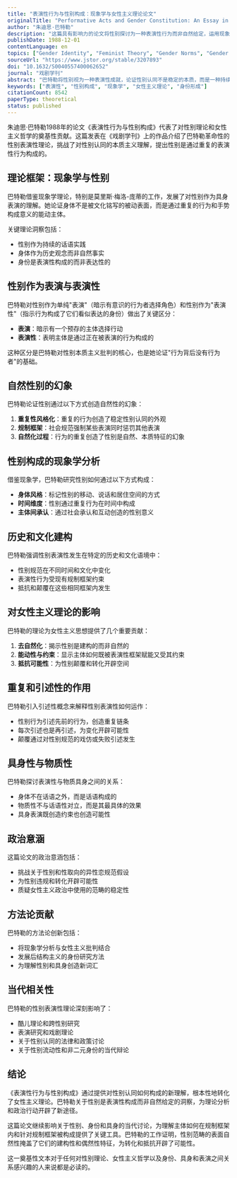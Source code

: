 ```yaml
---
title: "表演性行为与性别构成：现象学与女性主义理论论文"
originalTitle: "Performative Acts and Gender Constitution: An Essay in Phenomenology and Feminist Theory"
author: "朱迪思·巴特勒"
description: "这篇具有影响力的论文将性别探讨为一种表演性行为而非自然给定，运用现象学理论论证性别认同是通过重复的风格化行为构成的。巴特勒挑战了性别的本质主义观念，提出性别是在规制框架内通过表演持续建构的。"
publishDate: 1988-12-01
contentLanguage: en
topics: ["Gender Identity", "Feminist Theory", "Gender Norms", "Gender Socialization", "Academic Feminism"]
sourceUrl: "https://www.jstor.org/stable/3207893"
doi: "10.1632/S0040557400062652"
journal: "戏剧学刊"
abstract: "巴特勒将性别视为一种表演性成就，论证性别认同不是稳定的本质，而是一种持续的话语实践，构成了它看似表达的主体。借鉴现象学洞察，她展示了性别如何通过重复性行为来表演，这些行为创造了自然、本质身份的幻象，而实际上正是通过表演本身建构了那个身份。"
keywords: ["表演性", "性别构成", "现象学", "女性主义理论", "身份形成"]
citationCount: 8542
paperType: theoretical
status: published
---
```


朱迪思·巴特勒1988年的论文《表演性行为与性别构成》代表了对性别理论和女性主义哲学的奠基性贡献。这篇发表在《戏剧学刊》上的作品介绍了巴特勒革命性的性别表演性理论，挑战了对性别认同的本质主义理解，提出性别是通过重复的表演性行为构成的。

## 理论框架：现象学与性别

巴特勒借鉴现象学理论，特别是莫里斯·梅洛-庞蒂的工作，发展了对性别作为具身表演的理解。她论证身体不是被文化铭写的被动表面，而是通过重复的行为和手势构成意义的能动主体。

关键理论洞察包括：
- 性别作为持续的话语实践
- 身体作为历史观念而非自然事实
- 身份是表演性构成的而非表达性的

## 性别作为表演与表演性

巴特勒对性别作为单纯"表演"（暗示有意识的行为者选择角色）和性别作为"表演性"（指示行为构成了它们看似表达的身份）做出了关键区分：

- **表演**：暗示有一个预存的主体选择行动
- **表演性**：表明主体是通过正在被表演的行为构成的

这种区分是巴特勒对性别本质主义批判的核心，也是她论证"行为背后没有行为者"的基础。

## 自然性别的幻象

巴特勒论证性别通过以下方式创造自然性的幻象：

1. **重复性风格化**：重复的行为创造了稳定性别认同的外观
2. **规制框架**：社会规范强制某些表演同时惩罚其他表演
3. **自然化过程**：行为的重复创造了性别是自然、本质特征的幻象

## 性别构成的现象学分析

借鉴现象学，巴特勒研究性别如何通过以下方式构成：

- **身体风格**：标记性别的移动、说话和居住空间的方式
- **时间维度**：性别通过重复行为在时间中构成
- **主体间承认**：通过社会承认和互动创造的性别意义

## 历史和文化建构

巴特勒强调性别表演性发生在特定的历史和文化语境中：

- 性别规范在不同时间和文化中变化
- 表演性行为受现有规制框架约束
- 抵抗和颠覆在这些相同框架内发生

## 对女性主义理论的影响

巴特勒的理论为女性主义思想提供了几个重要贡献：

1. **去自然化**：揭示性别是建构的而非自然的
2. **能动性与约束**：显示主体如何既被表演性框架赋能又受其约束
3. **抵抗可能性**：为性别颠覆和转化开辟空间

## 重复和引述性的作用

巴特勒引入引述性概念来解释性别表演性如何运作：

- 性别行为引述先前的行为，创造重复链条
- 每次引述也是再引述，为变化开辟可能性
- 颠覆通过对性别规范的戏仿或失败引述发生

## 具身性与物质性

巴特勒探讨表演性与物质具身之间的关系：

- 身体不在话语之外，而是话语构成的
- 物质性不与话语性对立，而是其最具体的效果
- 具身表演既创造约束也创造可能性

## 政治意涵

这篇论文的政治意涵包括：

- 挑战关于性别和性取向的异性恋规范假设
- 为性别违规和转化开辟可能性
- 质疑女性主义政治中使用的范畴的稳定性

## 方法论贡献

巴特勒的方法论创新包括：

- 将现象学分析与女性主义批判结合
- 发展后结构主义的身份研究方法
- 为理解性别和具身创造新词汇

## 当代相关性

巴特勒的性别表演性理论深刻影响了：

- 酷儿理论和跨性别研究
- 表演研究和戏剧理论
- 关于性别认同的法律和政策讨论
- 关于性别流动性和非二元身份的当代辩论

## 结论

《表演性行为与性别构成》通过提供对性别认同如何构成的新理解，根本性地转化了女性主义理论。巴特勒关于性别是表演性构成而非自然给定的洞察，为理论分析和政治行动开辟了新途径。

这篇论文继续影响关于性别、身份和具身的当代讨论，为理解主体如何在规制框架内和针对规制框架被构成提供了关键工具。巴特勒的工作证明，性别范畴的表面自然性掩盖了它们的建构性和偶然性特征，为转化和抵抗开辟了可能性。

这一奠基性文本对于任何对性别理论、女性主义哲学以及身份、具身和表演之间关系感兴趣的人来说都是必读的。